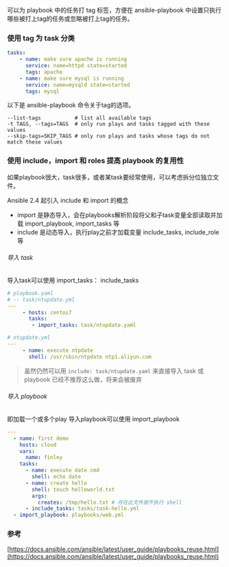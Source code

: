 可以为 playbook 中的任务打 tag 标签，方便在 ansible-playbook 中设置只执行哪些被打上tag的任务或忽略被打上tag的任务。

### 使用 tag 为 task 分类

```yaml
tasks:
    - name: make sure apache is running
      service: name=httpd state=started
      tags: apache
    - name: make sure mysql is running
      service: name=mysqld state=started
      tags: mysql
```
以下是 ansible-playbook 命令关于tag的选项。
```
--list-tags           # list all available tags
-t TAGS, --tags=TAGS  # only run plays and tasks tagged with these values
--skip-tags=SKIP_TAGS # only run plays and tasks whose tags do not match these values
```

### 使用 include，import 和 roles 提高 playbook 的复用性
如果playbook很大，task很多，或者某task要经常使用，可以考虑拆分位独立文件。

Ansible 2.4 起引入 include 和 import 的概念

* import 是静态导入，会在playbooks解析阶段将父和子task变量全部读取并加载
  import_playbook, import_tasks 等
* include 是动态导入，执行play之前才加载变量
  include_tasks, include_role 等
###### 导入 task
导入task可以使用
import_tasks：
include_tasks
```yaml
# playbook.yaml
# -- task/ntupdate.yml
---
     - hosts: centos7
       tasks:
        - import_tasks: task/ntupdate.yaml

# ntupdate.yml
---
     - name: execute ntpdate
       shell: /usr/sbin/ntpdate ntp1.aliyun.com
```

> 虽然仍然可以用 `include: task/ntupdate.yaml` 来直接导入 task 或 playbook 已经不推荐这么做，将来会被废弃

###### 导入 playbook
即加载一个或多个play
导入playbook可以使用  import_playbook
```yaml
---
  - name: first demo
    hosts: cloud
    vars:
      name: finley
    tasks:
      - name: execute date cmd
        shell: echo date
      - name: create hello
        shell: touch helloworld.txt
        args:
          creates: /tmp/hello.txt # 存在此文件就不执行 shell
      - include_tasks: tasks/task-hello.yml
  - import_playbook: playbooks/web.yml
```

### 参考
[https://docs.ansible.com/ansible/latest/user_guide/playbooks_reuse.html](https://docs.ansible.com/ansible/latest/user_guide/playbooks_reuse.html)
